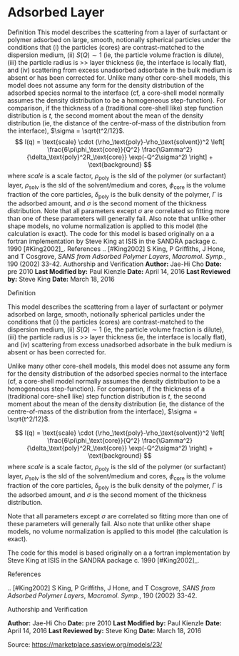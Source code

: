 # Adsorbed Layer

Definition This model describes the scattering from a layer of surfactant or polymer adsorbed on large, smooth, notionally spherical particles under the conditions that (i) the particles (cores) are contrast-matched to the dispersion medium, (ii) $S(Q) \sim 1$ (ie, the particle volume fraction is dilute), (iii) the particle radius is >> layer thickness (ie, the interface is locally flat), and (iv) scattering from excess unadsorbed adsorbate in the bulk medium is absent or has been corrected for. Unlike many other core-shell models, this model does not assume any form for the density distribution of the adsorbed species normal to the interface (cf, a core-shell model normally assumes the density distribution to be a homogeneous step-function). For comparison, if the thickness of a (traditional core-shell like) step function distribution is $t$, the second moment about the mean of the density distribution (ie, the distance of the centre-of-mass of the distribution from the interface), $\sigma = \sqrt{t^2/12}$. $$  I(q) = \text{scale} \cdot (\rho_\text{poly}-\rho_\text{solvent})^2 \left[ \frac{6\pi\phi_\text{core}}{Q^2} \frac{\Gamma^2}{\delta_\text{poly}^2R_\text{core}} \exp(-Q^2\sigma^2) \right] + \text{background} $$ where *scale* is a scale factor, $\rho_\text{poly}$ is the sld of the polymer (or surfactant) layer, $\rho_\text{solv}$ is the sld of the solvent/medium and cores, $\phi_\text{core}$ is the volume fraction of the core particles, $\delta_\text{poly}$ is the bulk density of the polymer, $\Gamma$ is the adsorbed amount, and $\sigma$ is the second moment of the thickness distribution. Note that all parameters except $\sigma$ are correlated so fitting more than one of these parameters will generally fail. Also note that unlike other shape models, no volume normalization is applied to this model (the calculation is exact). The code for this model is based originally on a a fortran implementation by Steve King at ISIS in the SANDRA package c. 1990 [#King2002]_. References .. [#King2002] S King, P Griffiths, J Hone, and T Cosgrove, *SANS from    Adsorbed Polymer Layers*, *Macromol. Symp.*, 190 (2002) 33-42. Authorship and Verification **Author:** Jae-Hi Cho **Date:** pre 2010 **Last Modified by:** Paul Kienzle **Date:** April 14, 2016 **Last Reviewed by:** Steve King **Date:** March 18, 2016

Definition

This model describes the scattering from a layer of surfactant or polymer adsorbed on large, smooth, notionally spherical particles under the conditions that (i) the particles (cores) are contrast-matched to the dispersion medium, (ii) $S(Q) \sim 1$ (ie, the particle volume fraction is dilute), (iii) the particle radius is >> layer thickness (ie, the interface is locally flat), and (iv) scattering from excess unadsorbed adsorbate in the bulk medium is absent or has been corrected for.

Unlike many other core-shell models, this model does not assume any form for the density distribution of the adsorbed species normal to the interface (cf, a core-shell model normally assumes the density distribution to be a homogeneous step-function). For comparison, if the thickness of a (traditional core-shell like) step function distribution is $t$, the second moment about the mean of the density distribution (ie, the distance of the centre-of-mass of the distribution from the interface), $\sigma = \sqrt{t^2/12}$.

$$  I(q) = \text{scale} \cdot (\rho_\text{poly}-\rho_\text{solvent})^2 \left[ \frac{6\pi\phi_\text{core}}{Q^2} \frac{\Gamma^2}{\delta_\text{poly}^2R_\text{core}} \exp(-Q^2\sigma^2) \right] + \text{background} $$ where *scale* is a scale factor, $\rho_\text{poly}$ is the sld of the polymer (or surfactant) layer, $\rho_\text{solv}$ is the sld of the solvent/medium and cores, $\phi_\text{core}$ is the volume fraction of the core particles, $\delta_\text{poly}$ is the bulk density of the polymer, $\Gamma$ is the adsorbed amount, and $\sigma$ is the second moment of the thickness distribution.

Note that all parameters except $\sigma$ are correlated so fitting more than one of these parameters will generally fail. Also note that unlike other shape models, no volume normalization is applied to this model (the calculation is exact).

The code for this model is based originally on a a fortran implementation by Steve King at ISIS in the SANDRA package c. 1990 [#King2002]_.

References

.. [#King2002] S King, P Griffiths, J Hone, and T Cosgrove, *SANS from    Adsorbed Polymer Layers*, *Macromol. Symp.*, 190 (2002) 33-42.

Authorship and Verification

**Author:** Jae-Hi Cho **Date:** pre 2010 **Last Modified by:** Paul Kienzle **Date:** April 14, 2016 **Last Reviewed by:** Steve King **Date:** March 18, 2016

Source: https://marketplace.sasview.org/models/23/
